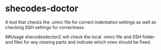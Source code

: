 shecodes-doctor
===============
A tool that checks the .vimrc file for correct indentation settings as well as checking SSH settings for correctness.

##Usage 
    shecodesdoctor()
will check the local .vimrc file and SSH folder and files for any missing parts and indicate which ones should be fixed.

